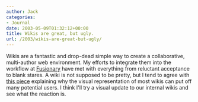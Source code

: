 ```yaml
---
author: Jack
categories:
- Journal
date: 2003-05-09T01:32:12+00:00
title: Wikis are great, but ugly.
url: /2003/wikis-are-great-but-ugly/
---
```


Wikis are a fantastic and drop-dead simple way to create a collaborative, multi-author web environment. My efforts to integrate them into the workflow at [Fusionary][1] have met with everything from reluctant acceptance to blank stares. A wiki is not supposed to be pretty, but I tend to agree with [this piece][2] explaining why the visual representation of most wikis can put off many potential users. I think I'll try a visual update to our internal wikis and see what the reaction is.

 [1]: http://www.fusionary.com
 [2]: http://www.corante.com/many/20030401.shtml#31542